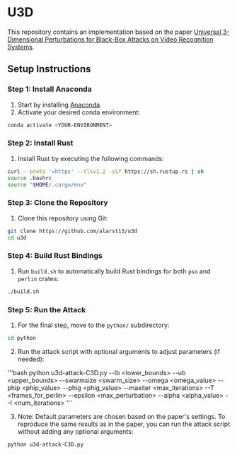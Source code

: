 # U3D

This repository contains an implementation based on the paper [Universal 3-Dimensional Perturbations for Black-Box Attacks on Video Recognition Systems](https://arxiv.org/pdf/2107.04284.pdf).

## Setup Instructions

### Step 1: Install Anaconda

1. Start by installing [Anaconda](https://www.anaconda.com/download).
2. Activate your desired conda environment:

```bash
conda activate <YOUR-ENVIRONMENT>
```

### Step 2: Install Rust

1. Install Rust by executing the following commands:

```bash
curl --proto '=https' --tlsv1.2 -sSf https://sh.rustup.rs | sh
source .bashrc
source "$HOME/.cargo/env"
```

### Step 3: Clone the Repository

1. Clone this repository using Git:

```bash
git clone https://github.com/alarst13/u3d
cd u3d
```

### Step 4: Build Rust Bindings

1. Run `build.sh` to automatically build Rust bindings for both `pso` and `perlin` crates:

```bash
./build.sh
```

### Step 5: Run the Attack

1. For the final step, move to the `python/` subdirectory:

```bash
cd python
```

2. Run the attack script with optional arguments to adjust parameters (if needed):

'''bash
python u3d-attack-C3D.py --lb &lt;lower_bounds&gt; --ub &lt;upper_bounds&gt; --swarmsize &lt;swarm_size&gt; --omega &lt;omega_value&gt; --phip &lt;phip_value&gt; --phig &lt;phig_value&gt; --maxiter &lt;max_iterations&gt; --T &lt;frames_for_perlin&gt; --epsilon &lt;max_perturbation&gt; --alpha &lt;alpha_value&gt; --I &lt;num_iterations&gt;
'''

3. Note: Default parameters are chosen based on the paper's settings. To reproduce the same results as in the paper, you can run the attack script without adding any optional arguments:
```bash
python u3d-attack-C3D.py
```
